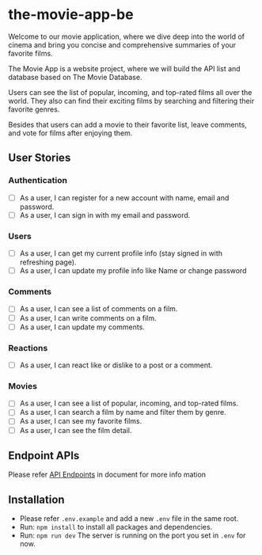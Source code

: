 # the-movie-app-be

Welcome to our movie application, where we dive deep into the world of cinema and bring you concise and comprehensive summaries of your favorite films.

The Movie App is a website project, where we will build the API list and database based on The Movie Database.

Users can see the list of popular, incoming, and top-rated films all over the world. They also can find their exciting films by searching and filtering their favorite genres.

Besides that users can add a movie to their favorite list, leave comments, and vote for films after enjoying them.

## User Stories

### Authentication

-   [ ] As a user, I can register for a new account with name, email and password.
-   [ ] As a user, I can sign in with my email and password.

### Users

-   [ ] As a user, I can get my current profile info (stay signed in with refreshing page).
-   [ ] As a user, I can update my profile info like Name or change password

### Comments

-   [ ] As a user, I can see a list of comments on a film.
-   [ ] As a user, I can write comments on a film.
-   [ ] As a user, I can update my comments.

### Reactions

-   [ ] As a user, I can react like or dislike to a post or a comment.

### Movies

-   [ ] As a user, I can see a list of popular, incoming, and top-rated films.
-   [ ] As a user, I can search a film by name and filter them by genre.
-   [ ] As a user, I can see my favorite films.
-   [ ] As a user, I can see the film detail.

## Endpoint APIs

Please refer [API Endpoints](docs/api.endpoints.md) in document for more info mation

## Installation

-   Please refer `.env.example` and add a new `.env` file in the same root.
-   Run: `npm install` to install all packages and dependencies.
-   Run: `npm run dev`
    The server is running on the port you set in `.env` for now.
